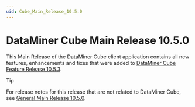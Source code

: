 ```yaml
---
uid: Cube_Main_Release_10.5.0
---
```


# DataMiner Cube Main Release 10.5.0

This Main Release of the DataMiner Cube client application contains all new features, enhancements and fixes that were added to [DataMiner Cube Feature Release 10.5.3](xref:Cube_Feature_Release_10.5.3).

> [!TIP]
> For release notes for this release that are not related to DataMiner Cube, see [General Main Release 10.5.0](xref:General_Main_Release_10.5.0).
